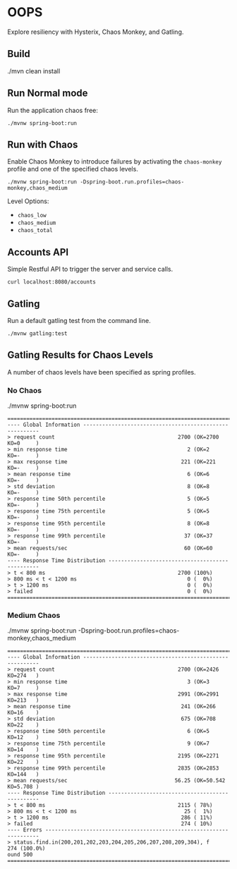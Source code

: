 # OOPS

Explore resiliency with Hysterix, Chaos Monkey, and Gatling.

## Build

./mvn clean install

## Run Normal mode

Run the application chaos free:
```
./mvnw spring-boot:run
```

## Run with Chaos

Enable Chaos Monkey to introduce failures by activating the `chaos-monkey` profile and one of the specified chaos levels.

```
./mvnw spring-boot:run -Dspring-boot.run.profiles=chaos-monkey,chaos_medium
```
Level Options:
- `chaos_low`
- `chaos_medium`
- `chaos_total`

## Accounts API

Simple Restful API to trigger the server and service calls.

```
curl localhost:8080/accounts

```

## Gatling

Run a default gatling test from the command line.

```
./mvnw gatling:test

```

## Gatling Results for Chaos Levels

A number of chaos levels have been specified as spring profiles.

### No Chaos

./mvnw spring-boot:run

``` 
================================================================================
---- Global Information --------------------------------------------------------
> request count                                       2700 (OK=2700   KO=0     )
> min response time                                      2 (OK=2      KO=-     )
> max response time                                    221 (OK=221    KO=-     )
> mean response time                                     6 (OK=6      KO=-     )
> std deviation                                          8 (OK=8      KO=-     )
> response time 50th percentile                          5 (OK=5      KO=-     )
> response time 75th percentile                          5 (OK=5      KO=-     )
> response time 95th percentile                          8 (OK=8      KO=-     )
> response time 99th percentile                         37 (OK=37     KO=-     )
> mean requests/sec                                     60 (OK=60     KO=-     )
---- Response Time Distribution ------------------------------------------------
> t < 800 ms                                          2700 (100%)
> 800 ms < t < 1200 ms                                   0 (  0%)
> t > 1200 ms                                            0 (  0%)
> failed                                                 0 (  0%)
================================================================================
```

### Medium Chaos

./mvnw spring-boot:run -Dspring-boot.run.profiles=chaos-monkey,chaos_medium

```
================================================================================
---- Global Information --------------------------------------------------------
> request count                                       2700 (OK=2426   KO=274   )
> min response time                                      3 (OK=3      KO=7     )
> max response time                                   2991 (OK=2991   KO=213   )
> mean response time                                   241 (OK=266    KO=16    )
> std deviation                                        675 (OK=708    KO=22    )
> response time 50th percentile                          6 (OK=5      KO=12    )
> response time 75th percentile                          9 (OK=7      KO=14    )
> response time 95th percentile                       2195 (OK=2271   KO=22    )
> response time 99th percentile                       2835 (OK=2853   KO=144   )
> mean requests/sec                                  56.25 (OK=50.542 KO=5.708 )
---- Response Time Distribution ------------------------------------------------
> t < 800 ms                                          2115 ( 78%)
> 800 ms < t < 1200 ms                                  25 (  1%)
> t > 1200 ms                                          286 ( 11%)
> failed                                               274 ( 10%)
---- Errors --------------------------------------------------------------------
> status.find.in(200,201,202,203,204,205,206,207,208,209,304), f    274 (100.0%)
ound 500
================================================================================
```